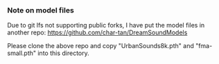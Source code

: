 ### Note on model files

Due to git lfs not supporting public forks, I have put the model files in another repo: https://github.com/char-tan/DreamSoundModels

Please clone the above repo and copy "UrbanSounds8k.pth" and "fma-small.pth" into this directory.

